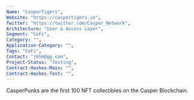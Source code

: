 ```yaml
--- 
Name: "CasperTigers", 
Website: "https://caspertigers.io", 
Twitter: "https://twitter.com/Casper_Network",
Architecture: "User & Access Layer",
Segment: "CeFi",
Category: "",
Application-Category: "",
Tags: "CeFi",
Contact: "jkhm@gg.com",
Project-Status: "Testing",
Contract-Hashes-Main: "",
Contract-Hashes-Test: "",
--- 
```

<!--lang:en--> 
CasperPunks are the first 100 NFT collectibles on the Casper Blockchain.
<!--lang:es--] 

<!--lang:de--] 

<!--lang:fr--] 

<!--lang:pl--] 

<!--lang:uk--] 

[!--lang:*--> 